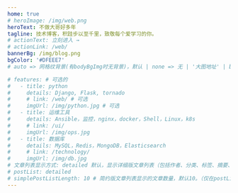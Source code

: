 ```yaml
---
home: true
# heroImage: /img/web.png
heroText: 不做大哥好多年
tagline: 技术博客，积跬步以至千里，致敬每个爱学习的你。
# actionText: 立刻进入 →
# actionLink: /web/
bannerBg: /img/blog.png
bgColor: '#DFEEE7'
# auto => 网格纹背景(有bodyBgImg时无背景)，默认 | none => 无 | '大图地址' | background: 自定义背景样式       提示：如发现文本颜色不适应你的背景时可以到palette.styl修改$bannerTextColor变量

# features: # 可选的
#   - title: python
#     details: Django, Flask, tornado
#     # link: /web/ # 可选
#     imgUrl: /img/python.jpg # 可选
#   - title: 运维工具
#     details: Ansible，监控，nginx，docker，Shell，Linux，k8s
#     # link: /ui/
#     imgUrl: /img/ops.jpg
#   - title: 数据库
#     details: MySQL，Redis，MongoDB，Elasticsearch
#     # link: /technology/
#     imgUrl: /img/db.jpg
# 文章列表显示方式: detailed 默认，显示详细版文章列表（包括作者、分类、标签、摘要、分页等）| simple => 显示简约版文章列表（仅标题和日期）| none 不显示文章列表
# postList: detailed
# simplePostListLength: 10 # 简约版文章列表显示的文章数量，默认10。（仅在postList设置为simple时生效）
---
```



